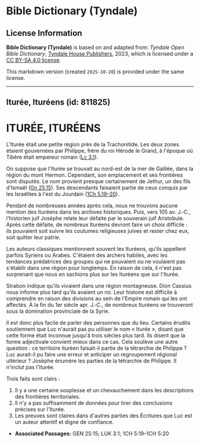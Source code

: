 # Bible Dictionary (Tyndale)

## License Information

**Bible Dictionary (Tyndale)** is based on and adapted from: _Tyndale Open Bible Dictionary_, [Tyndale House Publishers](https://tyndaleopenresources.com/), 2023, which is licensed under a [CC BY-SA 4.0 license](https://creativecommons.org/licenses/by-sa/4.0/legalcode.en).

This markdown version (created `2025-10-20`) is provided under the same license.



--------------------------------

## Iturée, Ituréens (id: 811825)

ITURÉE, ITURÉENS
================

L'Iturée était une petite région près de la Trachonitide. Les deux zones étaient gouvernées par Philippe, frère du roi Hérode le Grand, à l'époque où Tibère était empereur romain ([Lc 3\.1](https://ref.ly/Luke3:1)).

On suppose que l'Iturée se trouvait au nord\-est de la mer de Galilée, dans la région du mont Hermon. Cependant, son emplacement et ses frontières sont disputés. Le nom provient presque certainement de Jethur, un des fils d'Ismaël ([Gn 25\.15](https://ref.ly/Gen25:15)). Ses descendants faisaient partie de ceux conquis par les Israélites à l'est du Jourdain ([1Ch 5\.19–20](https://ref.ly/1Chr5:19-1Chr5:20)).

Pendant de nombreuses années après cela, nous ne trouvons aucune mention des Ituréens dans les archives historiques. Puis, vers 105 av. J.‑C., l'historien juif Josèphe relate leur défaite par le souverain juif Aristobule. Après cette défaite, de nombreux Ituréens devront faire un choix difficile : ils pouvaient soit suivre les coutumes religieuses juives et rester chez eux, soit quitter leur patrie.

Les auteurs classiques mentionnent souvent les Ituréens, qu'ils appellent parfois Syriens ou Arabes. C'étaient des archers habiles, avec les tendances prédatrices des groupes qui ne pouvaient ou ne voulaient pas s'établir dans une région pour longtemps. En raison de cela, il n'est pas surprenant que nous en sachions plus sur les Ituréens que sur l'Iturée.

Strabon indique qu'ils vivaient dans une région montagneuse. Dion Cassius nous informe plus tard qu'ils avaient un roi. Leur histoire est difficile à comprendre en raison des divisions au sein de l'Empire romain qui les ont affectés. À la fin du 1er siècle apr. J.‑C., de nombreux Ituréens se trouveront sous la domination provinciale de la Syrie.

Il est donc plus facile de parler des personnes que du lieu. Certains érudits soutiennent que Luc n'aurait pas pu utiliser le nom « Iturée », disant que cette forme était inconnue jusqu'à trois siècles plus tard. Ils disent que la forme adjectivale convient mieux dans ce cas. Cela soulève une autre question : ce territoire ituréen faisait\-il partie de la tétrarchie de Philippe ? Luc aurait\-il pu faire une erreur et anticiper un regroupement régional ultérieur ? Josèphe énumère les parties de la tétrarchie de Philippe. Il n'inclut pas l'Iturée.

Trois faits sont clairs :

1. Il y a une certaine souplesse et un chevauchement dans les descriptions des frontières territoriales.
2. Il n'y a pas suffisamment de données pour tirer des conclusions précises sur l'Iturée.
3. Les preuves sont claires dans d'autres parties des Écritures que Luc est un auteur attentif et digne de confiance.

* **Associated Passages:** GEN 25:15; LUK 3:1; 1CH 5:19–1CH 5:20

